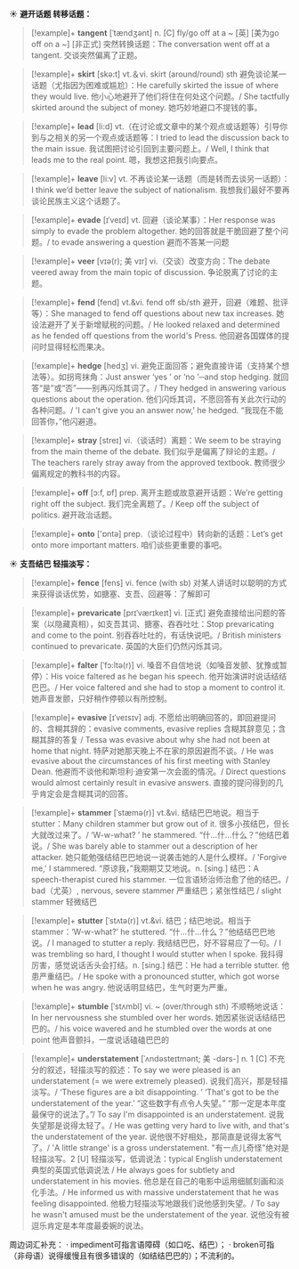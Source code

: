 ☀ <span class="category">**避开话题 转移话题：**</span>
>[!example]+ <span class="vocabulary">**tangent**</span> [ˈtændʒənt]
> <span class="definition">n. [C] fly/go off at a ~ [英] [美为go off on a ~] [非正式] 突然转换话题：</span>The conversation went off at a tangent. 交谈突然偏离了正题。

>[!example]+ <span class="vocabulary">**skirt**</span> [skə:t] 
> <span class="definition">vt.＆vi. skirt (around/round) sth 避免谈论某一话题（尤指因为困难或尴尬）：</span>He carefully skirted the issue of where they would live. 他小心地避开了他们将住在何处这个问题。/ She tactfully skirted around the subject of money. 她巧妙地避口不提钱的事。

>[!example]+ <span class="vocabulary">**lead**</span> [li:d] 
> <span class="definition">vt.（在讨论或文章中的某个观点或话题等）引导你到与之相关的另一个观点或话题等：</span>I tried to lead the discussion back to the main issue. 我试图把讨论引回到主要问题上。/ Well, I think that leads me to the real point. 嗯，我想这把我引向要点。

>[!example]+ <span class="vocabulary">**leave**</span> [li:v] 
> <span class="definition">vt. 不再谈论某一话题（而是转而去谈另一话题）：</span>I think we’d better leave the subject of nationalism. 我想我们最好不要再谈论民族主义这个话题了。
           
>[!example]+ <span class="vocabulary">**evade**</span> [ɪˈveɪd]
> <span class="definition">vt. 回避（谈论某事）：</span>Her response was simply to evade the problem altogether. 她的回答就是干脆回避了整个问题。/ to evade answering a question 避而不答某一问题
                      
>[!example]+ <span class="vocabulary">**veer**</span> [vɪə(r); 美 vɪr]
> <span class="definition">vi.（交谈）改变方向：</span>The debate veered away from the main topic of discussion. 争论脱离了讨论的主题。

>[!example]+ <span class="vocabulary">**fend**</span> [fend]
> <span class="definition">vt.&vi. fend off sb/sth 避开，回避（难题、批评等）：</span>She managed to fend off questions about new tax increases. 她设法避开了关于新增赋税的问题。/ He looked relaxed and determined as he fended off questions from the world's Press. 他回避各国媒体的提问时显得轻松而果决。
           
>[!example]+ <span class="vocabulary">**hedge**</span> [hedʒ]
> <span class="definition">vi. 避免正面回答；避免直接许诺（支持某个想法等）。如拐弯抹角：</span>Just answer ‘yes ’ or ‘no ’─and stop hedging. 就回答“是”或“否”——别再闪烁其词了。/ They hedged in answering various questions about the operation. 他们闪烁其词，不愿回答有关此次行动的各种问题。/ 'I can't give you an answer now,' he hedged. “我现在不能回答你，”他闪避道。
           
>[!example]+ <span class="vocabulary">**stray**</span> [streɪ]
> <span class="definition">vi.（谈话时）离题：</span>We seem to be straying from the main theme of the debate. 我们似乎是偏离了辩论的主题。/ The teachers rarely stray away from the approved textbook. 教师很少偏离规定的教科书的内容。

>[!example]+ <span class="vocabulary">**off**</span> [ɔ:f, ɒf] 
> <span class="definition">prep. 离开主题或故意避开话题：</span>We’re getting right off the subject. 我们完全离题了。/ Keep off the subject of politics. 避开政治话题。

>[!example]+ <span class="vocabulary">**onto**</span> ['ɒntə] 
> <span class="definition">prep.（谈论过程中）转向新的话题：</span>Let’s get onto more important matters. 咱们谈些更重要的事吧。

☀ <span class="category">**支吾结巴 轻描淡写：**</span>
>[!example]+ <span class="vocabulary">**fence**</span> [fens] 
> <span class="definition">vi. fence (with sb) 对某人讲话时以聪明的方式来获得谈话优势，如搪塞、支吾、回避等：</span>了解即可
           
>[!example]+ <span class="vocabulary">**prevaricate**</span> [prɪˈværɪkeɪt]
> <span class="definition">vi. [正式] 避免直接给出问题的答案（以隐藏真相），如支吾其词、搪塞、吞吞吐吐：</span>Stop prevaricating and come to the point. 别吞吞吐吐的，有话快说吧。/ British ministers continued to prevaricate. 英国的大臣们仍然闪烁其词。
             
>[!example]+ <span class="vocabulary">**falter**</span> [ˈfɔ:ltə(r)]
> <span class="definition">vi. 嗓音不自信地说（如嗓音发颤、犹豫或暂停）：</span>His voice faltered as he began his speech. 他开始演讲时说话结结巴巴。/ Her voice faltered and she had to stop a moment to control it. 她声音发颤，只好稍作停顿以有所控制。         

>[!example]+ <span class="vocabulary">**evasive**</span> [ɪˈveɪsɪv]
> <span class="definition">adj. 不愿给出明确回答的，即回避提问的、含糊其辞的：</span>evasive comments, evasive replies 含糊其辞意见；含糊其辞的答复 / Tessa was evasive about why she had not been at home that night. 特萨对她那天晚上不在家的原因避而不谈。/ He was evasive about the circumstances of his first meeting with Stanley Dean. 他避而不谈他和斯坦利·迪安第一次会面的情况。/ Direct questions would almost certainly result in evasive answers. 直接的提问得到的几乎肯定会是含糊其词的回答。
           
>[!example]+ <span class="vocabulary">**stammer**</span> [ˈstæmə(r)]
> <span class="definition">vt.&vi. 结结巴巴地说。相当于stutter：</span>Many children stammer but grow out of it. 很多小孩结巴，但长大就改过来了。/ ‘W-w-what? ’ he stammered. “什…什…什么？”他结巴着说。/ She was barely able to stammer out a description of her attacker. 她只能勉强结结巴巴地说一说袭击她的人是什么模样。/ 'Forgive me,' I stammered. “原谅我，”我期期艾艾地说。<span class="definition">n. [sing.] 结巴：</span>A speech-therapist cured his stammer. 一位言语矫治师治愈了他的结巴。/ bad（尤英）, nervous, severe stammer 严重结巴；紧张性结巴 / slight stammer 轻微结巴
          
>[!example]+ <span class="vocabulary">**stutter**</span> [ˈstʌtə(r)]
> <span class="definition">vt.&vi. 结巴；结巴地说。相当于stammer：</span>‘W-w-what?’ he stuttered. “什…什…什么？”他结结巴巴地说。/ I managed to stutter a reply. 我结结巴巴，好不容易应了一句。/ I was trembling so hard, I thought I would stutter when I spoke. 我抖得厉害，感觉说话舌头会打结。<span class="definition">n. [sing.] 结巴：</span>He had a terrible stutter. 他患严重结巴。/ He spoke with a pronounced stutter, which got worse when he was angry. 他说话明显结巴，生气时更为严重。
           
>[!example]+ <span class="vocabulary">**stumble**</span> [ˈstʌmbl]
> <span class="definition">vi. ~ (over/through sth) 不顺畅地说话：</span>In her nervousness she stumbled over her words. 她因紧张说话结结巴巴的。/ his voice wavered and he stumbled over the words at one point 他声音颤抖，一度说话磕磕巴巴的
           
>[!example]+ <span class="vocabulary">**understatement**</span> [ˈʌndəsteɪtmənt; 美 -dərs-]
> <span class="definition">n. 1 [C] 不充分的叙述，轻描淡写的叙述：</span>To say we were pleased is an understatement (= we were extremely pleased). 说我们高兴，那是轻描淡写。/ ‘These figures are a bit disappointing. ’ ‘That's got to be the understatement of the year.’ “这些数字有点令人失望。” “那一定是本年度最保守的说法了。”/ To say I'm disappointed is an understatement. 说我失望那是说得太轻了。/ He was getting very hard to live with, and that's the understatement of the year. 说他很不好相处，那简直是说得太客气了。/ 'A little strange' is a gross understatement. "有一点儿奇怪"绝对是轻描淡写。<span class="definition">2 [U] 轻描淡写，低调说法：</span>typical English understatement 典型的英国式低调说法 / He always goes for subtlety and understatement in his movies. 他总是在自己的电影中运用细腻刻画和淡化手法。/ He informed us with massive understatement that he was feeling disappointed. 他极力轻描淡写地跟我们说他感到失望。/ To say he wasn't amused must be the understatement of the year. 说他没有被逗乐肯定是本年度最委婉的说法。

周边词汇补充：
· impediment可指言语障碍（如口吃、结巴）；
· broken可指（非母语）说得缓慢且有很多错误的（如结结巴巴的）；不流利的。